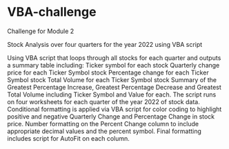 # VBA-challenge
Challenge for Module 2

Stock Analysis over four quarters for the year 2022 using VBA script

Using VBA script that loops through all stocks for each quarter and outputs a summary table including:
Ticker symbol for each stock
Quarterly change price for each Ticker Symbol stock
Percentage change for each Ticker Symbol stock
Total Volume for each Ticker Symbol stock
Summary of the Greatest Percentage Increase, Greatest Percentage Decrease and Greatest Total Volume including Ticker Symbol and Value for each.
The script runs on four worksheets for each quarter of the year 2022 of stock data. Conditional formatting is applied via VBA script for color coding to highlight positive and negative Quarterly Change and Percentage Change in stock price. Number formatting on the Percent Change column to include appropriate decimal values and the percent symbol. Final formatting includes script for AutoFit on each column.
